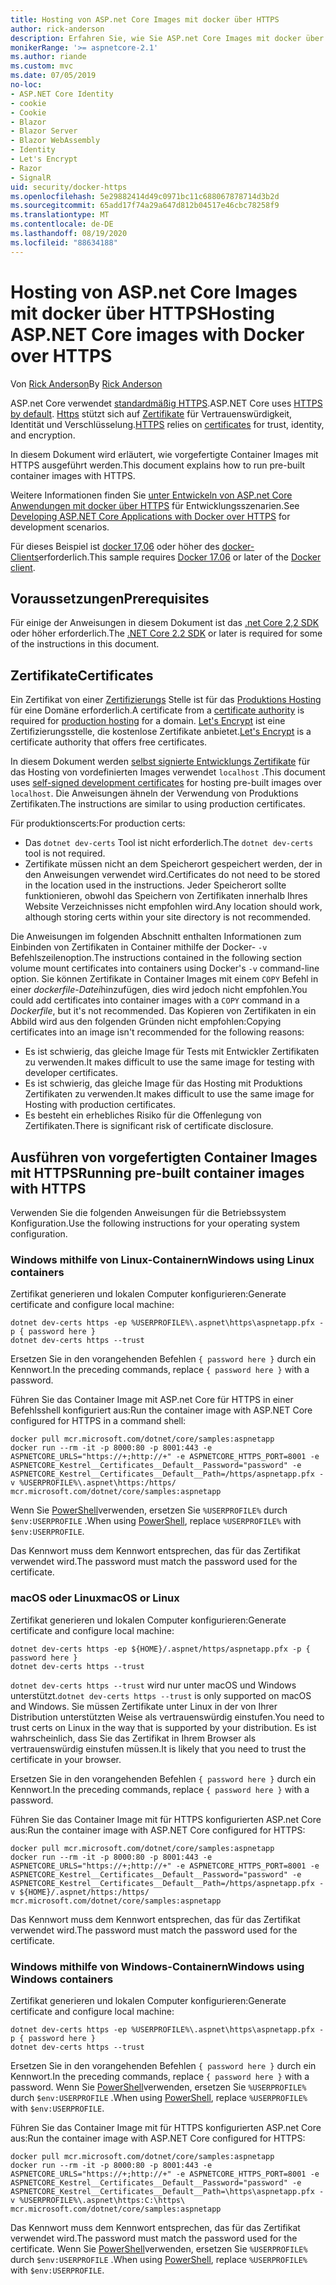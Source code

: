 ```yaml
---
title: Hosting von ASP.net Core Images mit docker über HTTPS
author: rick-anderson
description: Erfahren Sie, wie Sie ASP.net Core Images mit docker über HTTPS hosten.
monikerRange: '>= aspnetcore-2.1'
ms.author: riande
ms.custom: mvc
ms.date: 07/05/2019
no-loc:
- ASP.NET Core Identity
- cookie
- Cookie
- Blazor
- Blazor Server
- Blazor WebAssembly
- Identity
- Let's Encrypt
- Razor
- SignalR
uid: security/docker-https
ms.openlocfilehash: 5e29882414d49c0971bc11c688067878714d3b2d
ms.sourcegitcommit: 65add17f74a29a647d812b04517e46cbc78258f9
ms.translationtype: MT
ms.contentlocale: de-DE
ms.lasthandoff: 08/19/2020
ms.locfileid: "88634188"
---
```

# <a name="hosting-aspnet-core-images-with-docker-over-https"></a><span data-ttu-id="7c81d-103">Hosting von ASP.net Core Images mit docker über HTTPS</span><span class="sxs-lookup"><span data-stu-id="7c81d-103">Hosting ASP.NET Core images with Docker over HTTPS</span></span>

<span data-ttu-id="7c81d-104">Von [Rick Anderson](https://twitter.com/RickAndMSFT)</span><span class="sxs-lookup"><span data-stu-id="7c81d-104">By [Rick Anderson](https://twitter.com/RickAndMSFT)</span></span>

<span data-ttu-id="7c81d-105">ASP.net Core verwendet [standardmäßig HTTPS](/aspnet/core/security/enforcing-ssl).</span><span class="sxs-lookup"><span data-stu-id="7c81d-105">ASP.NET Core uses [HTTPS by default](/aspnet/core/security/enforcing-ssl).</span></span> <span data-ttu-id="7c81d-106">[Https](https://en.wikipedia.org/wiki/HTTPS) stützt sich auf [Zertifikate](https://en.wikipedia.org/wiki/Public_key_certificate) für Vertrauenswürdigkeit, Identität und Verschlüsselung.</span><span class="sxs-lookup"><span data-stu-id="7c81d-106">[HTTPS](https://en.wikipedia.org/wiki/HTTPS) relies on [certificates](https://en.wikipedia.org/wiki/Public_key_certificate) for trust, identity, and encryption.</span></span>

<span data-ttu-id="7c81d-107">In diesem Dokument wird erläutert, wie vorgefertigte Container Images mit HTTPS ausgeführt werden.</span><span class="sxs-lookup"><span data-stu-id="7c81d-107">This document explains how to run pre-built container images with HTTPS.</span></span>

<span data-ttu-id="7c81d-108">Weitere Informationen finden Sie [unter Entwickeln von ASP.net Core Anwendungen mit docker über HTTPS](https://github.com/dotnet/dotnet-docker/blob/master/samples/run-aspnetcore-https-development.md) für Entwicklungsszenarien.</span><span class="sxs-lookup"><span data-stu-id="7c81d-108">See [Developing ASP.NET Core Applications with Docker over HTTPS](https://github.com/dotnet/dotnet-docker/blob/master/samples/run-aspnetcore-https-development.md) for development scenarios.</span></span>

<span data-ttu-id="7c81d-109">Für dieses Beispiel ist [docker 17,06](https://docs.docker.com/release-notes/docker-ce) oder höher des [docker-Clients](https://www.docker.com/products/docker)erforderlich.</span><span class="sxs-lookup"><span data-stu-id="7c81d-109">This sample requires [Docker 17.06](https://docs.docker.com/release-notes/docker-ce) or later of the [Docker client](https://www.docker.com/products/docker).</span></span>

## <a name="prerequisites"></a><span data-ttu-id="7c81d-110">Voraussetzungen</span><span class="sxs-lookup"><span data-stu-id="7c81d-110">Prerequisites</span></span>

<span data-ttu-id="7c81d-111">Für einige der Anweisungen in diesem Dokument ist das [.net Core 2,2 SDK](https://dotnet.microsoft.com/download) oder höher erforderlich.</span><span class="sxs-lookup"><span data-stu-id="7c81d-111">The [.NET Core 2.2 SDK](https://dotnet.microsoft.com/download) or later is required for some of the instructions in this document.</span></span>

## <a name="certificates"></a><span data-ttu-id="7c81d-112">Zertifikate</span><span class="sxs-lookup"><span data-stu-id="7c81d-112">Certificates</span></span>

<span data-ttu-id="7c81d-113">Ein Zertifikat von einer [Zertifizierungs](https://wikipedia.org/wiki/Certificate_authority) Stelle ist für das [Produktions Hosting](https://blogs.msdn.microsoft.com/webdev/2017/11/29/configuring-https-in-asp-net-core-across-different-platforms/) für eine Domäne erforderlich.</span><span class="sxs-lookup"><span data-stu-id="7c81d-113">A certificate from a [certificate authority](https://wikipedia.org/wiki/Certificate_authority) is required for [production hosting](https://blogs.msdn.microsoft.com/webdev/2017/11/29/configuring-https-in-asp-net-core-across-different-platforms/) for a domain.</span></span> <span data-ttu-id="7c81d-114">[Let's Encrypt](https://letsencrypt.org/) ist eine Zertifizierungsstelle, die kostenlose Zertifikate anbietet.</span><span class="sxs-lookup"><span data-stu-id="7c81d-114">[Let's Encrypt](https://letsencrypt.org/) is a certificate authority that offers free certificates.</span></span>

<span data-ttu-id="7c81d-115">In diesem Dokument werden [selbst signierte Entwicklungs Zertifikate](https://en.wikipedia.org/wiki/Self-signed_certificate) für das Hosting von vordefinierten Images verwendet `localhost` .</span><span class="sxs-lookup"><span data-stu-id="7c81d-115">This document uses [self-signed development certificates](https://en.wikipedia.org/wiki/Self-signed_certificate) for hosting pre-built images over `localhost`.</span></span> <span data-ttu-id="7c81d-116">Die Anweisungen ähneln der Verwendung von Produktions Zertifikaten.</span><span class="sxs-lookup"><span data-stu-id="7c81d-116">The instructions are similar to using production certificates.</span></span>

<span data-ttu-id="7c81d-117">Für produktionscerts:</span><span class="sxs-lookup"><span data-stu-id="7c81d-117">For production certs:</span></span>

* <span data-ttu-id="7c81d-118">Das `dotnet dev-certs` Tool ist nicht erforderlich.</span><span class="sxs-lookup"><span data-stu-id="7c81d-118">The `dotnet dev-certs` tool is not required.</span></span>
* <span data-ttu-id="7c81d-119">Zertifikate müssen nicht an dem Speicherort gespeichert werden, der in den Anweisungen verwendet wird.</span><span class="sxs-lookup"><span data-stu-id="7c81d-119">Certificates do not need to be stored in the location used in the instructions.</span></span> <span data-ttu-id="7c81d-120">Jeder Speicherort sollte funktionieren, obwohl das Speichern von Zertifikaten innerhalb Ihres Website Verzeichnisses nicht empfohlen wird.</span><span class="sxs-lookup"><span data-stu-id="7c81d-120">Any location should work, although storing certs within your site directory is not recommended.</span></span>

<span data-ttu-id="7c81d-121">Die Anweisungen im folgenden Abschnitt enthalten Informationen zum Einbinden von Zertifikaten in Container mithilfe der Docker- `-v` Befehlszeilenoption.</span><span class="sxs-lookup"><span data-stu-id="7c81d-121">The instructions contained in the following section volume mount certificates into containers using Docker's `-v` command-line option.</span></span> <span data-ttu-id="7c81d-122">Sie können Zertifikate in Container Images mit einem `COPY` Befehl in einer *dockerfile-Datei*hinzufügen, dies wird jedoch nicht empfohlen.</span><span class="sxs-lookup"><span data-stu-id="7c81d-122">You could add certificates into container images with a `COPY` command in a *Dockerfile*, but it's not recommended.</span></span> <span data-ttu-id="7c81d-123">Das Kopieren von Zertifikaten in ein Abbild wird aus den folgenden Gründen nicht empfohlen:</span><span class="sxs-lookup"><span data-stu-id="7c81d-123">Copying certificates into an image isn't recommended for the following reasons:</span></span>

* <span data-ttu-id="7c81d-124">Es ist schwierig, das gleiche Image für Tests mit Entwickler Zertifikaten zu verwenden.</span><span class="sxs-lookup"><span data-stu-id="7c81d-124">It makes difficult to use the same image for testing with developer certificates.</span></span>
* <span data-ttu-id="7c81d-125">Es ist schwierig, das gleiche Image für das Hosting mit Produktions Zertifikaten zu verwenden.</span><span class="sxs-lookup"><span data-stu-id="7c81d-125">It makes difficult to use the same image for Hosting with production certificates.</span></span>
* <span data-ttu-id="7c81d-126">Es besteht ein erhebliches Risiko für die Offenlegung von Zertifikaten.</span><span class="sxs-lookup"><span data-stu-id="7c81d-126">There is significant risk of certificate disclosure.</span></span>

## <a name="running-pre-built-container-images-with-https"></a><span data-ttu-id="7c81d-127">Ausführen von vorgefertigten Container Images mit HTTPS</span><span class="sxs-lookup"><span data-stu-id="7c81d-127">Running pre-built container images with HTTPS</span></span>

<span data-ttu-id="7c81d-128">Verwenden Sie die folgenden Anweisungen für die Betriebssystem Konfiguration.</span><span class="sxs-lookup"><span data-stu-id="7c81d-128">Use the following instructions for your operating system configuration.</span></span>

### <a name="windows-using-linux-containers"></a><span data-ttu-id="7c81d-129">Windows mithilfe von Linux-Containern</span><span class="sxs-lookup"><span data-stu-id="7c81d-129">Windows using Linux containers</span></span>

<span data-ttu-id="7c81d-130">Zertifikat generieren und lokalen Computer konfigurieren:</span><span class="sxs-lookup"><span data-stu-id="7c81d-130">Generate certificate and configure local machine:</span></span>

```dotnetcli
dotnet dev-certs https -ep %USERPROFILE%\.aspnet\https\aspnetapp.pfx -p { password here }
dotnet dev-certs https --trust
```

<span data-ttu-id="7c81d-131">Ersetzen Sie in den vorangehenden Befehlen `{ password here }` durch ein Kennwort.</span><span class="sxs-lookup"><span data-stu-id="7c81d-131">In the preceding commands, replace `{ password here }` with a password.</span></span>

<span data-ttu-id="7c81d-132">Führen Sie das Container Image mit ASP.net Core für HTTPS in einer Befehlsshell konfiguriert aus:</span><span class="sxs-lookup"><span data-stu-id="7c81d-132">Run the container image with ASP.NET Core configured for HTTPS in a command shell:</span></span>

```console
docker pull mcr.microsoft.com/dotnet/core/samples:aspnetapp
docker run --rm -it -p 8000:80 -p 8001:443 -e ASPNETCORE_URLS="https://+;http://+" -e ASPNETCORE_HTTPS_PORT=8001 -e ASPNETCORE_Kestrel__Certificates__Default__Password="password" -e ASPNETCORE_Kestrel__Certificates__Default__Path=/https/aspnetapp.pfx -v %USERPROFILE%\.aspnet\https:/https/ mcr.microsoft.com/dotnet/core/samples:aspnetapp
```

<span data-ttu-id="7c81d-133">Wenn Sie [PowerShell](/powershell/scripting/overview)verwenden, ersetzen Sie `%USERPROFILE%` durch `$env:USERPROFILE` .</span><span class="sxs-lookup"><span data-stu-id="7c81d-133">When using [PowerShell](/powershell/scripting/overview), replace `%USERPROFILE%` with `$env:USERPROFILE`.</span></span>

<span data-ttu-id="7c81d-134">Das Kennwort muss dem Kennwort entsprechen, das für das Zertifikat verwendet wird.</span><span class="sxs-lookup"><span data-stu-id="7c81d-134">The password must match the password used for the certificate.</span></span>

### <a name="macos-or-linux"></a><span data-ttu-id="7c81d-135">macOS oder Linux</span><span class="sxs-lookup"><span data-stu-id="7c81d-135">macOS or Linux</span></span>

<span data-ttu-id="7c81d-136">Zertifikat generieren und lokalen Computer konfigurieren:</span><span class="sxs-lookup"><span data-stu-id="7c81d-136">Generate certificate and configure local machine:</span></span>

```dotnetcli
dotnet dev-certs https -ep ${HOME}/.aspnet/https/aspnetapp.pfx -p { password here }
dotnet dev-certs https --trust
```

<span data-ttu-id="7c81d-137">`dotnet dev-certs https --trust` wird nur unter macOS und Windows unterstützt.</span><span class="sxs-lookup"><span data-stu-id="7c81d-137">`dotnet dev-certs https --trust` is only supported on macOS and Windows.</span></span> <span data-ttu-id="7c81d-138">Sie müssen Zertifikate unter Linux in der von Ihrer Distribution unterstützten Weise als vertrauenswürdig einstufen.</span><span class="sxs-lookup"><span data-stu-id="7c81d-138">You need to trust certs on Linux in the way that is supported by your distribution.</span></span> <span data-ttu-id="7c81d-139">Es ist wahrscheinlich, dass Sie das Zertifikat in Ihrem Browser als vertrauenswürdig einstufen müssen.</span><span class="sxs-lookup"><span data-stu-id="7c81d-139">It is likely that you need to trust the certificate in your browser.</span></span>

<span data-ttu-id="7c81d-140">Ersetzen Sie in den vorangehenden Befehlen `{ password here }` durch ein Kennwort.</span><span class="sxs-lookup"><span data-stu-id="7c81d-140">In the preceding commands, replace `{ password here }` with a password.</span></span>

<span data-ttu-id="7c81d-141">Führen Sie das Container Image mit für HTTPS konfigurierten ASP.net Core aus:</span><span class="sxs-lookup"><span data-stu-id="7c81d-141">Run the container image with ASP.NET Core configured for HTTPS:</span></span>

```console
docker pull mcr.microsoft.com/dotnet/core/samples:aspnetapp
docker run --rm -it -p 8000:80 -p 8001:443 -e ASPNETCORE_URLS="https://+;http://+" -e ASPNETCORE_HTTPS_PORT=8001 -e ASPNETCORE_Kestrel__Certificates__Default__Password="password" -e ASPNETCORE_Kestrel__Certificates__Default__Path=/https/aspnetapp.pfx -v ${HOME}/.aspnet/https:/https/ mcr.microsoft.com/dotnet/core/samples:aspnetapp
```

<span data-ttu-id="7c81d-142">Das Kennwort muss dem Kennwort entsprechen, das für das Zertifikat verwendet wird.</span><span class="sxs-lookup"><span data-stu-id="7c81d-142">The password must match the password used for the certificate.</span></span>

### <a name="windows-using-windows-containers"></a><span data-ttu-id="7c81d-143">Windows mithilfe von Windows-Containern</span><span class="sxs-lookup"><span data-stu-id="7c81d-143">Windows using Windows containers</span></span>

<span data-ttu-id="7c81d-144">Zertifikat generieren und lokalen Computer konfigurieren:</span><span class="sxs-lookup"><span data-stu-id="7c81d-144">Generate certificate and configure local machine:</span></span>

```dotnetcli
dotnet dev-certs https -ep %USERPROFILE%\.aspnet\https\aspnetapp.pfx -p { password here }
dotnet dev-certs https --trust
```

<span data-ttu-id="7c81d-145">Ersetzen Sie in den vorangehenden Befehlen `{ password here }` durch ein Kennwort.</span><span class="sxs-lookup"><span data-stu-id="7c81d-145">In the preceding commands, replace `{ password here }` with a password.</span></span> <span data-ttu-id="7c81d-146">Wenn Sie [PowerShell](/powershell/scripting/overview)verwenden, ersetzen Sie `%USERPROFILE%` durch `$env:USERPROFILE` .</span><span class="sxs-lookup"><span data-stu-id="7c81d-146">When using [PowerShell](/powershell/scripting/overview), replace `%USERPROFILE%` with `$env:USERPROFILE`.</span></span>

<span data-ttu-id="7c81d-147">Führen Sie das Container Image mit für HTTPS konfigurierten ASP.net Core aus:</span><span class="sxs-lookup"><span data-stu-id="7c81d-147">Run the container image with ASP.NET Core configured for HTTPS:</span></span>

```console
docker pull mcr.microsoft.com/dotnet/core/samples:aspnetapp
docker run --rm -it -p 8000:80 -p 8001:443 -e ASPNETCORE_URLS="https://+;http://+" -e ASPNETCORE_HTTPS_PORT=8001 -e ASPNETCORE_Kestrel__Certificates__Default__Password="password" -e ASPNETCORE_Kestrel__Certificates__Default__Path=\https\aspnetapp.pfx -v %USERPROFILE%\.aspnet\https:C:\https\ mcr.microsoft.com/dotnet/core/samples:aspnetapp
```

<span data-ttu-id="7c81d-148">Das Kennwort muss dem Kennwort entsprechen, das für das Zertifikat verwendet wird.</span><span class="sxs-lookup"><span data-stu-id="7c81d-148">The password must match the password used for the certificate.</span></span> <span data-ttu-id="7c81d-149">Wenn Sie [PowerShell](/powershell/scripting/overview)verwenden, ersetzen Sie `%USERPROFILE%` durch `$env:USERPROFILE` .</span><span class="sxs-lookup"><span data-stu-id="7c81d-149">When using [PowerShell](/powershell/scripting/overview), replace `%USERPROFILE%` with `$env:USERPROFILE`.</span></span>
